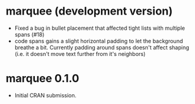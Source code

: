 # marquee (development version)

* Fixed a bug in bullet placement that affected tight lists with multiple spans 
  (#18)
* code spans gains a slight horizontal padding to let the background breathe a 
  bit. Currently padding around spans doesn't affect shaping (i.e. it doesn't 
  move text further from it's neighbors)

# marquee 0.1.0

* Initial CRAN submission.
